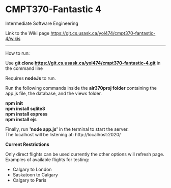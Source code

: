# CMPT370-Fantastic 4

Intermediate Software Engineering

Link to the Wiki page https://git.cs.usask.ca/yol474/cmpt370-fantastic-4/wikis

<hr>

How to run:

Use **git clone https://git.cs.usask.ca/yol474/cmpt370-fantastic-4.git** in the command line

Requires **nodeJs** to run.<br>

Run the following commands inside the **air370proj folder** containing the 
app.js file, the database, and the views folder.<br>

**npm init <br>
npm install sqlite3<br>
npm install express<br>
npm install ejs<br>**


Finally, run **'node app.js'** in the terminal to start the server. <br>
The localhost will be listening at: http://localhost:2020/

**Current Restrictions**

Only direct flights can be used currently the other options will refresh page.<br>
Examples of available flights for testing:
*  Calgary to London
*  Saskatoon to Calgary
*  Calgary to Paris
